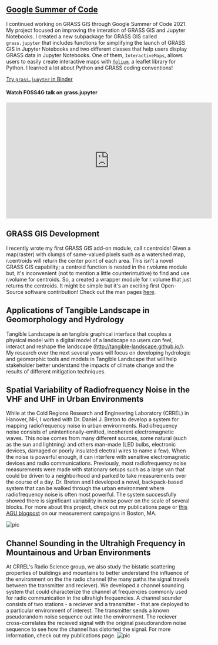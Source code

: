 
## [Google Summer of Code](https://trac.osgeo.org/grass/wiki/GSoC/2021/JupyterAndGRASS)
I continued working on GRASS GIS through Google Summer of Code 2021. My project focused on improving the interation of GRASS GIS and Jupyter Notebooks. I created a new subpackage for GRASS GIS called `grass.jupyter` that includes functions for simplifying the launch of GRASS GIS in Jupyter Notebooks and two different classes that help users display GRASS data in Jupyter Notebooks. One of them, `InteractiveMaps`, allows users to easily create interactive maps with [`folium`](https://python-visualization.github.io/folium/index.html), a leaflet library for Python. I learned a lot about Python and GRASS coding conventions!

[Try `grass.jupyter` in Binder](https://mybinder.org/v2/gh/OSGeo/grass/c173461?urlpath=lab%2Ftree%2Fdoc%2Fnotebooks%2Fgrass_jupyter.ipynb)

#### Watch FOSS4G talk on grass.jupyter

<iframe width="560" height="315" src="https://www.youtube.com/embed/Jjgghz_EzWQ?start=5005" title="YouTube video player" frameborder="0" allow="accelerometer; autoplay; clipboard-write; encrypted-media; gyroscope; picture-in-picture" allowfullscreen></iframe>




## GRASS GIS Development
I recently wrote my first GRASS GIS add-on module, call r.centroids! Given a map(raster) with clumps of same-valued pixels such as a watershed map, r.centroids will return the center point of each area. This isn't a novel GRASS GIS capability; a centroid function is nested in the r.volume module but, it's inconvenient (not to mention a little counterintuitive) to find and use r.volume for centroids. So, a created a wrapper module for r.volume that just returns the centroids. It might be simple but it's an exciting first Open-Source software contribution! Check out the man pages [here](https://grass.osgeo.org/grass78/manuals/addons/r.centroids.html).

## Applications of Tangible Landscape in Geomorphology and Hydrology

Tangible Landscape is an tangible graphical interface that couples a physical model with a digital model of a landscape so users can feel, interact and reshape the landscape (http://tangible-landscape.github.io/). My research over the next several years will focus on developing hydrologic and geomorphic tools and models in Tangible Landscape that will help stakeholder better understand the impacts of climate change and the results of different mitigation techniques.

## Spatial Variability of Radiofrequency Noise in the VHF and UHF in Urban Environments
While at the Cold Regions Research and Engineering Laboratory (CRREL) in Hanover, NH, I worked with Dr. Daniel J. Breton to develop a system for mapping radiofrequency noise in urban environments. Radiofrequency noise consists of unintentionally-emitted, incoherent electromagnetic waves. This noise comes from many different sources, some natural (such as the sun and lightning) and others man-made (LED bulbs, electronic devices, damaged or poorly insulated electral wires to name a few). When the noise is powerful enough, it can interfere with sensitive electromagnetic devices and radio communications. Previously, most radiofrequency noise measurements were made with stationary setups such as a large van that could be driven to a neighborhood and parked to take measurements over the course of a day. Dr. Breton and I developed a novel, backpack-based system that can be walked through the urban environment where radiofrequency noise is often most powerful. The system successfully showed there is significant variability in noise power on the scale of several blocks. For more about this project, check out my publications page or [this AGU blogpost](https://blogs.agu.org/geospace/2019/10/23/radio-noise-maps-show-where-emergency-communications-could-get-tricky/) on our measurement campaigns in Boston, MA.

![pic](https://chaedri.github.io/images/RFNoise_boston.jpg)

## Channel Sounding in the Ultrahigh Frequency in Mountainous and Urban Environments
At CRREL's Radio Science group, we also study the bistatic scattering properties of buildings and mountains to better understand the influence of the environment on the the radio channel (the many paths the signal travels between the transmitter and reciever). We developed a channel sounding system that could characterize the channel at frequencies commonly used for radio communication in the ultrahigh frequencies. A channel sounder consists of two stations - a reciever and a transmitter - that are deployed to a particular environment of interest. The transmitter sends a known pseudorandom noise sequence out into the environment. The reciever cross-correlates the recieved signal with the original pseudorandom noise sequence to see how the channel has distorted the signal. For more information, check out my publications page.
![pic](https://chaedri.github.io/images/channelsounding.JPG)